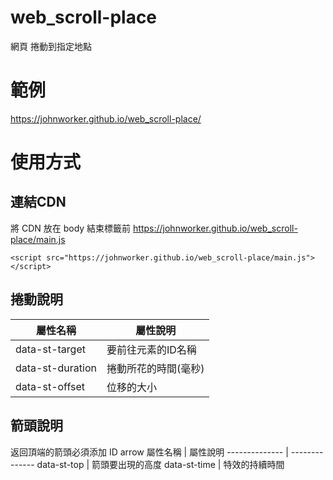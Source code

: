 # web_scroll-place
網頁 捲動到指定地點

# 範例
https://johnworker.github.io/web_scroll-place/

# 使用方式
## 連結CDN
將 CDN 放在 body 結束標籤前
https://johnworker.github.io/web_scroll-place/main.js

```
<script src="https://johnworker.github.io/web_scroll-place/main.js"></script>
```

## 捲動說明
屬性名稱 | 屬性說明
-------------- | --------------
data-st-target | 要前往元素的ID名稱
data-st-duration | 捲動所花的時間(毫秒)
data-st-offset | 位移的大小

## 箭頭說明
返回頂端的箭頭必須添加 ID arrow
屬性名稱 | 屬性說明
-------------- | --------------
 data-st-top | 箭頭要出現的高度 
 data-st-time | 特效的持續時間 